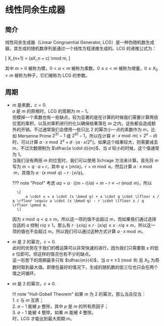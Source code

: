 # 线性同余生成器

## 简介

线性同余生成器（Linear Congruential Generator, LCG）是一种伪随机数生成器，其生成的随机数序列是通过一个线性方程递推生成的。LCG 的递推公式为：

\[
    X_{n+1} = (aX_n + c) \mod m,
\]

其中 $m > 0$ 被称为模，$0 < a < m$ 被称为乘数，$0 \leqslant c < m$ 被称为增量，$0 \leqslant X_0 < m$ 被称为种子，它们被称为 LCG 的参数。

## 周期

- $m$ 是素数，$c = 0$.  
    $a$ 是 $m$ 的原根时，LCG 的周期为 $m - 1$。  
    但模掉一个素数也有一些缺点，较为显著的是在计算的时候我们需要计算两倍位宽的乘积，以及对乘积进行约化以确保结果落在 $m$ 之内，这些都会造成额外的开销。不过通常我们会使用一些只比 2 的幂次小一点的素数作为 $m$，比如 Mersenne Prime $2^{31} - 1$ 或 $2^{61} - 1$。所以在计算 $a \cdot x \bmod {m ( = 2^e - d)}$ 时，可以计算 $a \cdot x \bmod {2^e} + d \cdot \lfloor a \cdot x / 2^e \rfloor$，如果这个结果较大，则需要减去 $m$，不过次数限制为 $\dfrac{a \cdot d}{m}$，当 $d$ 较小的时候，这个值通常为 1。  
    当我们没有两倍 $m$ 的位宽时，我们可以使用 Schrage 方法来计算。首先将 $m$ 写为 $m = q \cdot a + r$，其中 $q = \lfloor m / a \rfloor$，$r = m \bmod a$，然后计算 $a \cdot x \bmod m$，其值为 $a \cdot (x \bmod q) - r \cdot \lfloor x / q \rfloor$。

    ??? note "Proof"
        考虑 $aq = a \cdot ((m - r) / a) = m - r \equiv -r \pmod m$，所以 
        
        \[
            a \cdot x = a \cdot (x \bmod q) + a \cdot q \cdot \lfloor x / q \rfloor \equiv a \cdot (x \bmod q) - r \cdot \lfloor x / q \rfloor \pmod m.
        \]

    因为 $x \bmod q < q \leqslant m$，所以这一项的值不会超过 $m$，而如果我们通过选择合适的 $a$ 控制 $r/q \leqslant 1$，那么有 $r \cdot \lfloor x / q \rfloor \leqslant r \cdot (x / q) \leqslant x \cdot r / q \leqslant m$，所以这一项的值也不会超过 $m$。所以我们可以通过这种方式计算 $a \cdot x \bmod m$。

- $m$ 是 2 的幂次，$c = 0$.  
    此时的优势在于我们的模运算可以非常快速的进行，因为我们只需要取 $x$ 的低 $e$ 位即可。但这样的情况也有不少的缺点。  
    这一形势下的周期最多只有 $\dfrac{m}{4}$，当 $a \equiv \pm 3 \pmod 8$ 且 $X_0$ 为奇数时取到最大值。即使在最好的情况下，生成的随机数的低三位也只会在两个值之间循环。

- $m$ 是 2 的幂次，$c \neq 0$.  

    !!! note "Hull-Dobell Theorem"
        如果 $m$ 为 2 的幂次，那么当且仅当：  
        1. $c$ 与 $m$ 互质；  
        2. $a - 1$ 能被 $p$ 整除，其中 $p$ 是 $m$ 的所有质因子；  
        3. $a - 1$ 能被 4 整除，如果 $m$ 能被 4 整除。  
        时，LCG 才能达到最大周期 $m$。